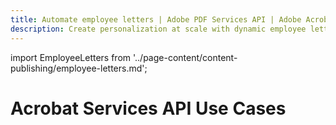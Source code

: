 ```yaml
---
title: Automate employee letters | Adobe PDF Services API | Adobe Acrobat Services
description: Create personalization at scale with dynamic employee letter generation. Our PDF Services API helps you create, convert, OCR PDFs and more. Free 6-month trial. Learn more today.
---
```


import EmployeeLetters from '../page-content/content-publishing/employee-letters.md';


<Hero slots="heading" variant="fullwidth" theme="dark"  customLayout className="herobgImage Hero-Banner"/>

# Acrobat Services API Use Cases

<MenuWrapperComponent  menuItem= 'subMenuPages'  slots="content"  repeat="1" theme="lightest" className="Employee-Letters" />

<EmployeeLetters />